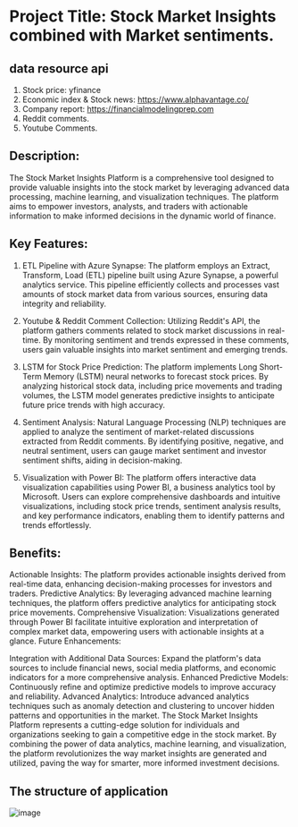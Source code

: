 # Project Title: Stock Market Insights combined with Market sentiments.
## data resource api 
1. Stock price: yfinance
2. Economic index & Stock news: https://www.alphavantage.co/
3. Company report: https://financialmodelingprep.com
4. Reddit comments.
5. Youtube Comments.
   
## Description:
The Stock Market Insights Platform is a comprehensive tool designed to provide valuable insights into the stock market by leveraging advanced data processing, machine learning, and visualization techniques.
The platform aims to empower investors, analysts, and traders with actionable information to make informed decisions in the dynamic world of finance.
## Key Features:
1. ETL Pipeline with Azure Synapse: The platform employs an Extract, Transform, Load (ETL) pipeline built using Azure Synapse, a powerful analytics service. This pipeline efficiently collects and processes vast      amounts of stock market data from various sources, ensuring data integrity and reliability.

2. Youtube & Reddit Comment Collection: Utilizing Reddit's API, the platform gathers comments related to stock market discussions in real-time. By monitoring sentiment and trends expressed in these comments, users gain valuable insights into market sentiment and emerging trends.

3. LSTM for Stock Price Prediction: The platform implements Long Short-Term Memory (LSTM) neural networks to forecast stock prices. By analyzing historical stock data, including price movements and trading  volumes, the LSTM model generates predictive insights to anticipate future price trends with high accuracy.

4. Sentiment Analysis: Natural Language Processing (NLP) techniques are applied to analyze the sentiment of market-related discussions extracted from Reddit comments. By identifying positive, negative, and neutral sentiment, users can gauge market sentiment and investor sentiment shifts, aiding in decision-making.

5. Visualization with Power BI: The platform offers interactive data visualization capabilities using Power BI, a business analytics tool by Microsoft. Users can explore comprehensive dashboards and intuitive visualizations, including stock price trends, sentiment analysis results, and key performance indicators, enabling them to identify patterns and trends effortlessly.

## Benefits:
Actionable Insights: The platform provides actionable insights derived from real-time data, enhancing decision-making processes for investors and traders.
Predictive Analytics: By leveraging advanced machine learning techniques, the platform offers predictive analytics for anticipating stock price movements.
Comprehensive Visualization: Visualizations generated through Power BI facilitate intuitive exploration and interpretation of complex market data, empowering users with actionable insights at a glance.
Future Enhancements:

Integration with Additional Data Sources: Expand the platform's data sources to include financial news, social media platforms, and economic indicators for a more comprehensive analysis.
Enhanced Predictive Models: Continuously refine and optimize predictive models to improve accuracy and reliability.
Advanced Analytics: Introduce advanced analytics techniques such as anomaly detection and clustering to uncover hidden patterns and opportunities in the market.
The Stock Market Insights Platform represents a cutting-edge solution for individuals and organizations seeking to gain a competitive edge in the stock market. By combining the power of data analytics, machine 
learning, and visualization, the platform revolutionizes the way market insights are generated and utilized, paving the way for smarter, more informed investment decisions.

## The structure of application
![image](https://github.com/AdrianChen0125/DS_Stock_analysis/assets/105028082/33ce57bf-83ed-4543-8b03-134803f8f295)

